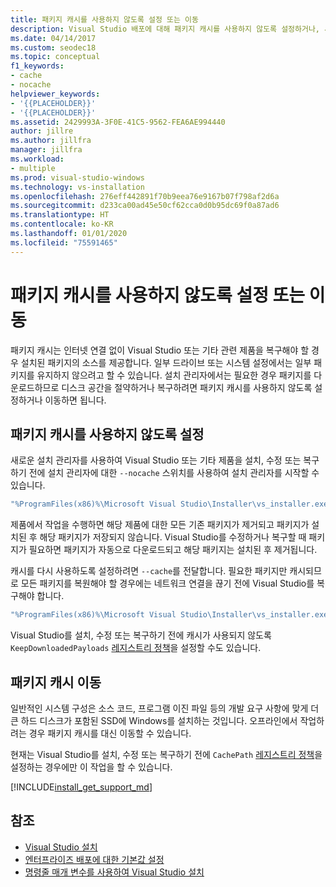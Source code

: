 ```yaml
---
title: 패키지 캐시를 사용하지 않도록 설정 또는 이동
description: Visual Studio 배포에 대해 패키지 캐시를 사용하지 않도록 설정하거나, 사용하도록 설정하거나, 이동하는 방법을 알아봅니다.
ms.date: 04/14/2017
ms.custom: seodec18
ms.topic: conceptual
f1_keywords:
- cache
- nocache
helpviewer_keywords:
- '{{PLACEHOLDER}}'
- '{{PLACEHOLDER}}'
ms.assetid: 2429993A-3F0E-41C5-9562-FEA6AE994440
author: jillre
ms.author: jillfra
manager: jillfra
ms.workload:
- multiple
ms.prod: visual-studio-windows
ms.technology: vs-installation
ms.openlocfilehash: 276eff442891f70b9eea76e9167b07f798af2d6a
ms.sourcegitcommit: d233ca00ad45e50cf62cca0d0b95dc69f0a87ad6
ms.translationtype: HT
ms.contentlocale: ko-KR
ms.lasthandoff: 01/01/2020
ms.locfileid: "75591465"
---
```

# <a name="disable-or-move-the-package-cache"></a>패키지 캐시를 사용하지 않도록 설정 또는 이동

패키지 캐시는 인터넷 연결 없이 Visual Studio 또는 기타 관련 제품을 복구해야 할 경우 설치된 패키지의 소스를 제공합니다. 일부 드라이브 또는 시스템 설정에서는 일부 패키지를 유지하지 않으려고 할 수 있습니다.
설치 관리자에서는 필요한 경우 패키지를 다운로드하므로 디스크 공간을 절약하거나 복구하려면 패키지 캐시를 사용하지 않도록 설정하거나 이동하면 됩니다.

## <a name="disable-the-package-cache"></a>패키지 캐시를 사용하지 않도록 설정

새로운 설치 관리자를 사용하여 Visual Studio 또는 기타 제품을 설치, 수정 또는 복구하기 전에 설치 관리자에 대한 `--nocache` 스위치를 사용하여 설치 관리자를 시작할 수 있습니다.

```cmd
"%ProgramFiles(x86)%\Microsoft Visual Studio\Installer\vs_installer.exe" --nocache
```

제품에서 작업을 수행하면 해당 제품에 대한 모든 기존 패키지가 제거되고 패키지가 설치된 후 해당 패키지가 저장되지 않습니다. Visual Studio를 수정하거나 복구할 때 패키지가 필요하면 패키지가 자동으로 다운로드되고 해당 패키지는 설치된 후 제거됩니다.

캐시를 다시 사용하도록 설정하려면 `--cache`를 전달합니다. 필요한 패키지만 캐시되므로 모든 패키지를 복원해야 할 경우에는 네트워크 연결을 끊기 전에 Visual Studio를 복구해야 합니다.

```cmd
"%ProgramFiles(x86)%\Microsoft Visual Studio\Installer\vs_installer.exe" repair --passive --norestart --cache
```

Visual Studio를 설치, 수정 또는 복구하기 전에 캐시가 사용되지 않도록 `KeepDownloadedPayloads` [레지스트리 정책](set-defaults-for-enterprise-deployments.md)을 설정할 수도 있습니다.

## <a name="move-the-package-cache"></a>패키지 캐시 이동

일반적인 시스템 구성은 소스 코드, 프로그램 이진 파일 등의 개발 요구 사항에 맞게 더 큰 하드 디스크가 포함된 SSD에 Windows를 설치하는 것입니다. 오프라인에서 작업하려는 경우 패키지 캐시를 대신 이동할 수 있습니다.

현재는 Visual Studio를 설치, 수정 또는 복구하기 전에 `CachePath` [레지스트리 정책](set-defaults-for-enterprise-deployments.md)을 설정하는 경우에만 이 작업을 할 수 있습니다.

[!INCLUDE[install_get_support_md](includes/install_get_support_md.md)]

## <a name="see-also"></a>참조

* [Visual Studio 설치](install-visual-studio.md)
* [엔터프라이즈 배포에 대한 기본값 설정](set-defaults-for-enterprise-deployments.md)
* [명령줄 매개 변수를 사용하여 Visual Studio 설치](use-command-line-parameters-to-install-visual-studio.md)
